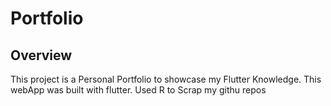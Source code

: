 # Portfolio



## Overview

This project is a Personal Portfolio to showcase my Flutter Knowledge.
This webApp was built with flutter.
Used R to Scrap my githu repos


